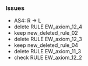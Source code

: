 ### Issues
- AS4: R -> L
- delete RULE EW_axiom_12_4
- keep new_deleted_rule_02
- delete RULE EW_axiom_12_3
- keep new_deleted_rule_04
- delete RULE EW_axiom_11_3
- check RULE EW_axiom_12_2